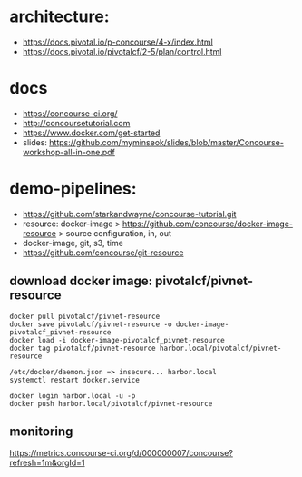 
# architecture: 
- https://docs.pivotal.io/p-concourse/4-x/index.html
- https://docs.pivotal.io/pivotalcf/2-5/plan/control.html


# docs
- https://concourse-ci.org/
- http://concoursetutorial.com
- https://www.docker.com/get-started
- slides: https://github.com/myminseok/slides/blob/master/Concourse-workshop-all-in-one.pdf

# demo-pipelines: 
- https://github.com/starkandwayne/concourse-tutorial.git
- resource: docker-image > https://github.com/concourse/docker-image-resource > source configuration, in, out
- docker-image, git, s3, time
- https://github.com/concourse/git-resource

## download docker image: pivotalcf/pivnet-resource
```
docker pull pivotalcf/pivnet-resource
docker save pivotalcf/pivnet-resource -o docker-image-pivotalcf_pivnet-resource
docker load -i docker-image-pivotalcf_pivnet-resource
docker tag pivotalcf/pivnet-resource harbor.local/pivotalcf/pivnet-resource

/etc/docker/daemon.json => insecure... harbor.local
systemctl restart docker.service

docker login harbor.local -u -p 
docker push harbor.local/pivotalcf/pivnet-resource

```

## monitoring
https://metrics.concourse-ci.org/d/000000007/concourse?refresh=1m&orgId=1
